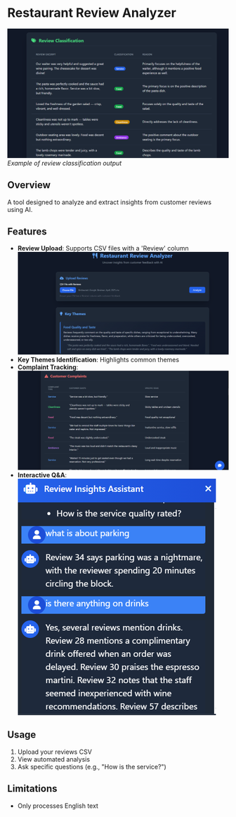 # Restaurant Review Analyzer

![Review Classification Example](./images/s3.png)  
*Example of review classification output*

## Overview
A tool designed to analyze and extract insights from customer reviews using AI.

## Features
- **Review Upload**: Supports CSV files with a 'Review' column  
  ![Upload Interface](./images/s1.png)
- **Key Themes Identification**: Highlights common themes
- **Complaint Tracking**:  
  ![Complaints Table](./images/s2.png)
- **Interactive Q&A**:  
  ![Insights Assistant](./images/s4.png)

## Usage
1. Upload your reviews CSV
2. View automated analysis
3. Ask specific questions (e.g., "How is the service?")

## Limitations
- Only processes English text

